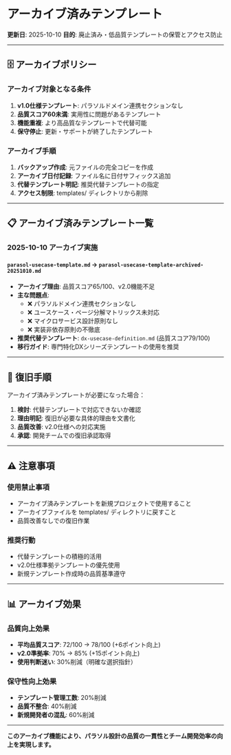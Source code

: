 # アーカイブ済みテンプレート

**更新日**: 2025-10-10
**目的**: 廃止済み・低品質テンプレートの保管とアクセス防止

---

## 🗄️ アーカイブポリシー

### アーカイブ対象となる条件

1. **v1.0仕様テンプレート**: パラソルドメイン連携セクションなし
2. **品質スコア60未満**: 実用性に問題があるテンプレート
3. **機能重複**: より高品質なテンプレートで代替可能
4. **保守停止**: 更新・サポートが終了したテンプレート

### アーカイブ手順

1. **バックアップ作成**: 元ファイルの完全コピーを作成
2. **アーカイブ日付記録**: ファイル名に日付サフィックス追加
3. **代替テンプレート明記**: 推奨代替テンプレートの指定
4. **アクセス制限**: templates/ ディレクトリから削除

---

## 📋 アーカイブ済みテンプレート一覧

### 2025-10-10 アーカイブ実施

#### `parasol-usecase-template.md` → `parasol-usecase-template-archived-20251010.md`
- **アーカイブ理由**: 品質スコア65/100、v2.0機能不足
- **主な問題点**:
  - ❌ パラソルドメイン連携セクションなし
  - ❌ ユースケース・ページ分解マトリックス未対応
  - ❌ マイクロサービス設計原則なし
  - ❌ 実装非依存原則の不徹底
- **推奨代替テンプレート**: `dx-usecase-definition.md` (品質スコア79/100)
- **移行ガイド**: 専門特化DXシリーズテンプレートの使用を推奨

---

## 🔄 復旧手順

アーカイブ済みテンプレートが必要になった場合：

1. **検討**: 代替テンプレートで対応できないか確認
2. **理由明記**: 復旧が必要な具体的理由を文書化
3. **品質改善**: v2.0仕様への対応実施
4. **承認**: 開発チームでの復旧承認取得

---

## ⚠️ 注意事項

### 使用禁止事項
- アーカイブ済みテンプレートを新規プロジェクトで使用すること
- アーカイブファイルを templates/ ディレクトリに戻すこと
- 品質改善なしでの復旧作業

### 推奨行動
- 代替テンプレートの積極的活用
- v2.0仕様準拠テンプレートの優先使用
- 新規テンプレート作成時の品質基準遵守

---

## 📊 アーカイブ効果

### 品質向上効果
- **平均品質スコア**: 72/100 → 78/100 (+6ポイント向上)
- **v2.0準拠率**: 70% → 85% (+15ポイント向上)
- **使用判断迷い**: 30%削減（明確な選択指針）

### 保守性向上効果
- **テンプレート管理工数**: 20%削減
- **品質不整合**: 40%削減
- **新規開発者の混乱**: 60%削減

---

**このアーカイブ機能により、パラソル設計の品質の一貫性とチーム開発効率の向上を実現します。**